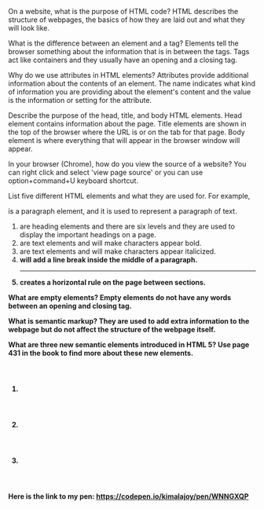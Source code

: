On a website, what is the purpose of HTML code?
  HTML describes the structure of webpages, the basics of how they are laid out and what they will look like.

What is the difference between an element and a tag?
  Elements tell the browser something about the information that is in between the tags.
  Tags act like containers and they usually have an opening and a closing tag.

Why do we use attributes in HTML elements?
  Attributes provide additional information about the contents of an element. The name indicates what kind of information you are providing about the element's content and the value is the information or setting for the attribute.

Describe the purpose of the head, title, and body HTML elements.
  Head element contains information about the page. Title elements are shown in the top of the browser where the URL is or on the tab for that page.
  Body element is where everything that will appear in the browser window will appear.

In your browser (Chrome), how do you view the source of a website?
  You can right click and select 'view page source' or you can use option+command+U keyboard shortcut.

List five different HTML elements and what they are used for. For example, <p></p> is a paragraph element, and it is used to represent a paragraph of text.
  1) <h></h> are heading elements and there are six levels and they are used to display the important headings on a page.
  2) <b></b> are text elements and will make characters appear bold.
  3) <i></i> are text elements and will make characters appear italicized.
  4) <b /> will add a line break inside the middle of a paragraph.
  5) <hr /> creates a horizontal rule on the page between sections.


What are empty elements?
  Empty elements do not have any words between an opening and closing tag.

What is semantic markup?
  They are used to add extra information to the webpage but do not affect the structure of the webpage itself.

What are three new semantic elements introduced in HTML 5? Use page 431 in the book to find more about these new elements.
  1) <header>
  2) <nav>
  3) <article>

Here is the link to my pen:
  https://codepen.io/kimalajoy/pen/WNNGXQP

